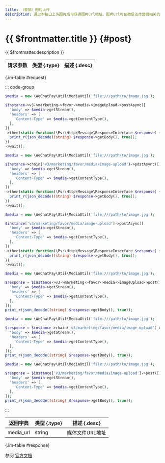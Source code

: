 ```yaml
---
title: （营销）图片上传
description: 通过本接口上传图片后可获得图片url地址。图片url可在微信支付营销相关的API使用，包括商家券、代金券、支付有礼等。
---
```


# {{ $frontmatter.title }} {#post}

{{ $frontmatter.description }}

| 请求参数 | 类型 {.type} | 描述 {.desc}
| --- | --- | ---

{.im-table #request}

::: code-group

```php [异步纯链式]
$media = new \WeChatPay\Util\MediaUtil('file:///path/to/image.jpg');

$instance->v3->marketing->favor->media->imageUpload->postAsync([
  'body' => $media->getStream(),
  'headers' => [
    'Content-Type' => $media->getContentType(),
  ],
])
->then(static function(\Psr\Http\Message\ResponseInterface $response) {
  print_r(json_decode((string) $response->getBody(), true));
})
->wait();
```

```php [异步声明式]
$media = new \WeChatPay\Util\MediaUtil('file:///path/to/image.jpg');

$instance->chain('v3/marketing/favor/media/image-upload')->postAsync([
  'body' => $media->getStream(),
  'headers' => [
    'Content-Type' => $media->getContentType(),
  ],
])
->then(static function(\Psr\Http\Message\ResponseInterface $response) {
  print_r(json_decode((string) $response->getBody(), true));
})
->wait();
```

```php [异步属性式]
$media = new \WeChatPay\Util\MediaUtil('file:///path/to/image.jpg');

$instance['v3/marketing/favor/media/image-upload']->postAsync([
  'body' => $media->getStream(),
  'headers' => [
    'Content-Type' => $media->getContentType(),
  ],
])
->then(static function(\Psr\Http\Message\ResponseInterface $response) {
  print_r(json_decode((string) $response->getBody(), true));
})
->wait();
```

```php [同步纯链式]
$media = new \WeChatPay\Util\MediaUtil('file:///path/to/image.jpg');

$response = $instance->v3->marketing->favor->media->imageUpload->post([
  'body' => $media->getStream(),
  'headers' => [
    'Content-Type' => $media->getContentType(),
  ],
]);
print_r(json_decode((string) $response->getBody(), true));
```

```php [同步声明式]
$media = new \WeChatPay\Util\MediaUtil('file:///path/to/image.jpg');

$response = $instance->chain('v3/marketing/favor/media/image-upload')->post([
  'body' => $media->getStream(),
  'headers' => [
    'Content-Type' => $media->getContentType(),
  ],
]);
print_r(json_decode((string) $response->getBody(), true));
```

```php [同步属性式]
$media = new \WeChatPay\Util\MediaUtil('file:///path/to/image.jpg');

$response = $instance['v3/marketing/favor/media/image-upload']->post([
  'body' => $media->getStream(),
  'headers' => [
    'Content-Type' => $media->getContentType(),
  ],
]);
print_r(json_decode((string) $response->getBody(), true));
```

:::

| 返回字典 | 类型 {.type} | 描述 {.desc}
| --- | --- | ---
| media_url | string | 媒体文件URL地址

{.im-table #response}

参阅 [官方文档](https://pay.weixin.qq.com/wiki/doc/apiv3/wxpay/tool/chapter3_1.shtml)
